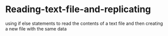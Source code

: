 # Reading-text-file-and-replicating
using if else statements to read the contents of a text file and then creating a new file with the same data
